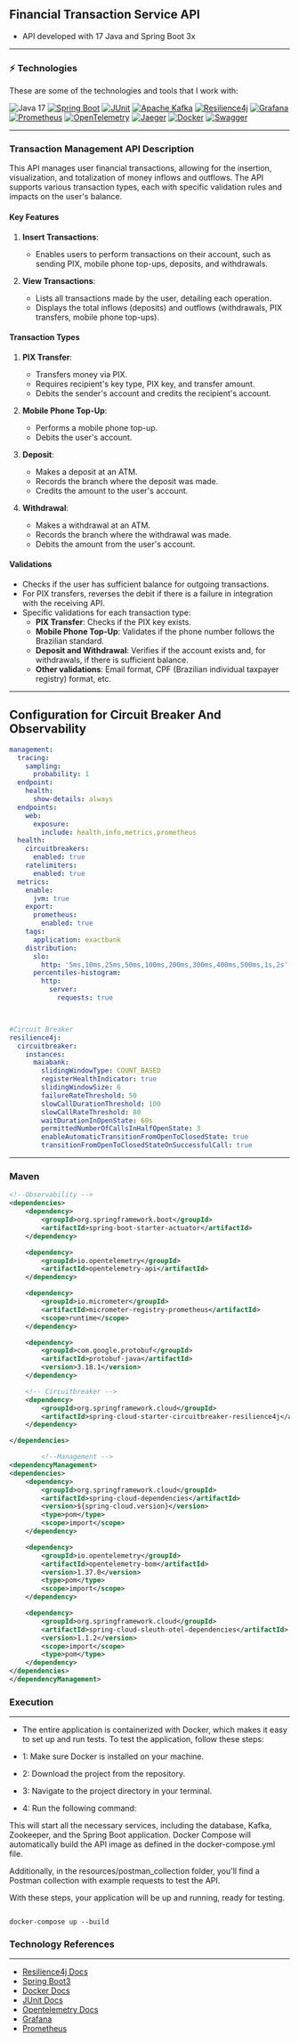 ## Financial Transaction Service API

* API developed with 17 Java and Spring Boot 3x

---

### ⚡ Technologies

These are some of the technologies and tools that I work with:<br>

![Java 17](https://img.shields.io/badge/-Java%2017-007396?style=flat-square&logo=java&logoColor=white)
[![Spring Boot](https://img.shields.io/badge/-Spring%20Boot-6DB33F?style=flat-square&logo=spring&logoColor=white)](https://spring.io/projects/spring-boot)
[![JUnit](https://img.shields.io/badge/-JUnit-25A162?style=flat-square&logo=JUnit5&logoColor=white)](https://junit.org/junit5/)
[![Apache Kafka](https://img.shields.io/badge/-Apache%20Kafka-231F20?style=flat-square&logo=Apache%20Kafka&logoColor=white)](https://kafka.apache.org/)
[![Resilience4j](https://img.shields.io/badge/-Resilience4j-F55749?style=flat-square&logo=java&logoColor=white)](https://resilience4j.github.io/resilience4j/)
[![Grafana](https://img.shields.io/badge/-Grafana-F46800?style=flat-square&logo=grafana&logoColor=white)](https://grafana.com/)
[![Prometheus](https://img.shields.io/badge/-Prometheus-E6522C?style=flat-square&logo=prometheus&logoColor=white)](https://prometheus.io/)
[![OpenTelemetry](https://img.shields.io/badge/-OpenTelemetry-5C2D91?style=flat-square&logo=OpenTelemetry&logoColor=white)](https://opentelemetry.io/)
[![Jaeger](https://img.shields.io/badge/-Jaeger-00A3E0?style=flat-square&logo=Jaeger&logoColor=white)](https://www.jaegertracing.io/)
[![Docker](https://img.shields.io/badge/-Docker-2496ED?style=flat-square&logo=Docker&logoColor=white)](https://www.docker.com/)
[![Swagger](https://img.shields.io/badge/-Swagger-85EA2D?style=flat-square&logo=swagger&logoColor=black)](https://swagger.io/)

---

### Transaction Management API Description

This API manages user financial transactions, allowing for the insertion, visualization, and totalization of money inflows and outflows. The API supports various transaction types, each with specific validation rules and impacts on the user's balance.

#### Key Features

1. **Insert Transactions**:
    - Enables users to perform transactions on their account, such as sending PIX, mobile phone top-ups, deposits, and withdrawals.

2. **View Transactions**:
    - Lists all transactions made by the user, detailing each operation.
    - Displays the total inflows (deposits) and outflows (withdrawals, PIX transfers, mobile phone top-ups).

#### Transaction Types

1. **PIX Transfer**:
    - Transfers money via PIX.
    - Requires recipient's key type, PIX key, and transfer amount.
    - Debits the sender's account and credits the recipient's account.

2. **Mobile Phone Top-Up**:
    - Performs a mobile phone top-up.
    - Debits the user's account.

3. **Deposit**:
    - Makes a deposit at an ATM.
    - Records the branch where the deposit was made.
    - Credits the amount to the user's account.

4. **Withdrawal**:
    - Makes a withdrawal at an ATM.
    - Records the branch where the withdrawal was made.
    - Debits the amount from the user's account.

#### Validations

- Checks if the user has sufficient balance for outgoing transactions.
- For PIX transfers, reverses the debit if there is a failure in integration with the receiving API.
- Specific validations for each transaction type:
    - **PIX Transfer**: Checks if the PIX key exists.
    - **Mobile Phone Top-Up**: Validates if the phone number follows the Brazilian standard.
    - **Deposit and Withdrawal**: Verifies if the account exists and, for withdrawals, if there is sufficient balance.
    - **Other validations**: Email format, CPF (Brazilian individual taxpayer registry) format, etc.

---

## Configuration for Circuit Breaker And Observability


```yaml
management:
  tracing:
    sampling:
      probability: 1
  endpoint:
    health:
      show-details: always
  endpoints:
    web:
      exposure:
        include: health,info,metrics,prometheus
  health:
    circuitbreakers:
      enabled: true
    ratelimiters:
      enabled: true
  metrics:
    enable:
      jvm: true
    export:
      prometheus:
        enabled: true
    tags:
      application: exactbank
    distribution:
      slo:
        http: '5ms,10ms,25ms,50ms,100ms,200ms,300ms,400ms,500ms,1s,2s'
      percentiles-histogram:
        http:
          server:
            requests: true



#Circuit Breaker
resilience4j:
  circuitbreaker:
    instances:
      maiabank:
        slidingWindowType: COUNT_BASED
        registerHealthIndicator: true
        slidingWindowSize: 6
        failureRateThreshold: 50
        slowCallDurationThreshold: 100
        slowCallRateThreshold: 80
        waitDurationInOpenState: 60s
        permittedNumberOfCallsInHalfOpenState: 3
        enableAutomaticTransitionFromOpenToClosedState: true
        transitionFromOpenToClosedStateOnSuccessfulCall: true

```

---
### Maven

```xml
<!--Observability -->
<dependencies>
    <dependency>
        <groupId>org.springframework.boot</groupId>
        <artifactId>spring-boot-starter-actuator</artifactId>
    </dependency>

    <dependency>
        <groupId>io.opentelemetry</groupId>
        <artifactId>opentelemetry-api</artifactId>
    </dependency>

    <dependency>
        <groupId>io.micrometer</groupId>
        <artifactId>micrometer-registry-prometheus</artifactId>
        <scope>runtime</scope>
    </dependency>

    <dependency>
        <groupId>com.google.protobuf</groupId>
        <artifactId>protobuf-java</artifactId>
        <version>3.18.1</version>
    </dependency>

    <!-- Circuitbreaker -->
    <dependency>
        <groupId>org.springframework.cloud</groupId>
        <artifactId>spring-cloud-starter-circuitbreaker-resilience4j</artifactId>
    </dependency>

</dependencies>

        <!--Management -->
<dependencyManagement>
<dependencies>
    <dependency>
        <groupId>org.springframework.cloud</groupId>
        <artifactId>spring-cloud-dependencies</artifactId>
        <version>${spring-cloud.version}</version>
        <type>pom</type>
        <scope>import</scope>
    </dependency>

    <dependency>
        <groupId>io.opentelemetry</groupId>
        <artifactId>opentelemetry-bom</artifactId>
        <version>1.37.0</version>
        <type>pom</type>
        <scope>import</scope>
    </dependency>

    <dependency>
        <groupId>org.springframework.cloud</groupId>
        <artifactId>spring-cloud-sleuth-otel-dependencies</artifactId>
        <version>1.1.2</version>
        <scope>import</scope>
        <type>pom</type>
    </dependency>
</dependencies>
</dependencyManagement>
```


### Execution

---
* The entire application is containerized with Docker, which makes it easy to set up and run tests. To test the application, follow these steps:

* 1: Make sure Docker is installed on your machine.
* 2: Download the project from the repository.
* 3: Navigate to the project directory in your terminal.
* 4: Run the following command:

This will start all the necessary services, including the database, Kafka, Zookeeper, and the Spring Boot application. Docker Compose will automatically build the API image as defined in the docker-compose.yml file.

Additionally, in the resources/postman_collection folder, you'll find a Postman collection with example requests to test the API.

With these steps, your application will be up and running, ready for testing.
```docker

docker-compose up --build

````

### Technology References

--- 

* [Resilience4j Docs](https://resilience4j.readme.io/docs/circuitbreaker)
* [Spring Boot3](https://docs.spring.io/spring-boot/docs/3.1.11/reference/html/)
* [Docker Docs](https://docs.docker.com/)
* [JUnit Docs](https://junit.org/junit5/docs/current/user-guide/)
* [Opentelemetry Docs](https://opentelemetry.io/docs/)
* [Grafana](https://grafana.com/docs/)
* [Prometheus](https://prometheus.io/docs/introduction/overview/)


